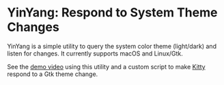 # YinYang: Respond to System Theme Changes

YinYang is a simple utility to query the system color theme (light/dark) and
listen for changes. It currently supports macOS and Linux/Gtk.

See the
[demo video](https://raw.githubusercontent.com/parkovski/yinyang/assets/yinyang.mp4)
using this utility and a custom script to make
[Kitty](https://sw.kovidgoyal.net/kitty/) respond to a Gtk theme change.
